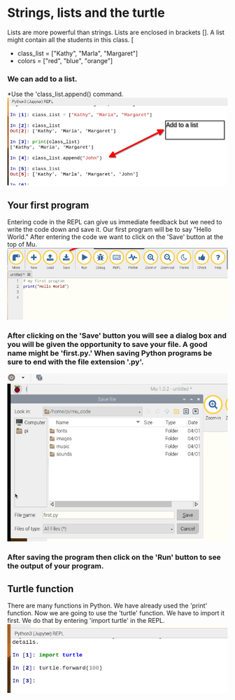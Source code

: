 # Strings, lists and the turtle
Lists are more powerful than strings. Lists are enclosed in brackets []. A list might contain all the students in this class. [
* class_list = ["Kathy", "Marla", "Margaret"]
* colors = ["red", "blue", "orange"]
### We can add to a list.
*Use the 'class_list.append() command. 
![List append](https://github.com/donwatkins/PyGirls4Good/blob/master/Images/AddToList.png)

## Your first program
Entering code in the REPL can give us immediate feedback but we need to write the code down and save it. Our first program will be to say "Hello World." After entering the code we want to click on the 'Save' button at the top of Mu. 
![Hello World](https://github.com/donwatkins/PyGirls4Good/blob/master/Images/MyFirstProgram.png)
### After clicking on the 'Save' button you will see a dialog box and you will be given the opportunity to save your file. A good name might be 'first.py.' When saving Python programs be sure to end with the file extension '.py'. 
![Save my first program](https://github.com/donwatkins/PyGirls4Good/blob/master/Images/SaveMyFirstProgram.png)
### After saving the program then click on the 'Run' button to see the output of your program. 

## Turtle function
There are many functions in Python. We have already used the 'print' function. Now we are going to use the 'turtle' function. We have to import it first. We do that by entering 'import turtle' in the REPL. 
![import turtle](https://github.com/donwatkins/PyGirls4Good/blob/master/Images/import_turtle.png)





